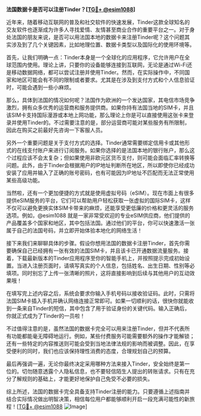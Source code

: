 **法国数据卡是否可以注册Tinder？[[TG💪+ @esim1088](https://t.me/s/esim1088)]**

近年来，随着移动互联网的普及和社交软件的快速发展，Tinder这款全球知名的交友软件也逐渐成为许多人寻找爱情、友情甚至商业合作的重要平台之一。对于身处法国的朋友来说，是否可以用法国本地的数据卡来注册Tinder呢？这个问题其实涉及到了几个关键因素，比如地理位置、数据卡类型以及国际化的使用环境等。

首先，让我们明确一点：Tinder本身是一个全球化的应用程序，它允许用户在全球范围内使用。理论上讲，只要你的设备能够连接到互联网，无论是通过Wi-Fi还是移动数据网络，都可以尝试注册并使用Tinder。然而，在实际操作中，不同国家和地区可能会有不同的限制或者要求。尤其是在涉及到支付方式和个人信息验证时，可能会遇到一些小麻烦。

那么，具体到法国的情况如何呢？法国作为欧洲的一个发达国家，其电信市场竞争激烈，拥有众多优秀的运营商和服务提供商。如果你持有法国当地的SIM卡，并且该SIM卡支持国际漫游或本地上网功能，那么理论上你是可以直接使用这张卡来登录并使用Tinder的。不过需要注意的是，部分运营商可能对某些服务有所限制，因此在购买之前最好先咨询一下客服人员。

另外一个重要问题是关于支付方式的选择。Tinder通常需要绑定信用卡或其他形式的在线支付账户来进行订阅服务。如果你选择的是法国本地的银行账户，那么这个过程应该不会太复杂；但如果使用非欧元区货币支付，则可能会面临汇率转换等问题。此外，由于Tinder会根据用户的IP地址判断所在地区，所以即使你已经成功安装了应用并输入了正确的账号密码，也有可能因为IP地址不匹配而无法正常使用某些高级功能。

当然啦，还有一个更加便捷的方式就是使用虚拟号码（eSIM）。现在市面上有很多提供eSIM服务的平台，它们可以帮助用户轻松获取一张虚拟的国际SIM卡，这样不仅可以避免更换实体SIM卡带来的麻烦，还能享受更低廉的价格和更灵活的服务选项。例如，@esim1088 就是一家非常受欢迎的专业eSIM供应商，他们提供的产品覆盖多个国家和地区，其中包括法国。通过他们的平台，你可以快速激活一张属于自己的法国号码，并立即开始体验本地化的网络生活！

接下来我们来聊聊具体的步骤。假设你想用法国的数据卡注册Tinder，首先你需要确保自己已经拥有一张有效的法国SIM卡，并且该卡已开通数据流量服务。接着，下载最新版本的Tinder应用程序至你的智能手机上，并按照提示完成初始设置。当进入注册页面时，请填写真实的个人信息，包括姓名、出生日期、性别等必填项。同时别忘了上传一张清晰的照片，这将直接影响到后续与其他用户的互动效果哦！

在填写完上述内容之后，系统会要求你输入手机号码以接收验证码。此时，只需将法国SIM卡插入手机并确认网络连接正常即可。如果一切顺利的话，很快你就能收到一条来自Tinder的短信，其中包含了用于验证身份的关键代码。输入正确后，你就正式成为了Tinder的一员啦！

不过值得注意的是，虽然法国的数据卡完全可以用来注册Tinder，但并不代表所有功能都能毫无障碍地运行。例如，某些付费服务可能需要额外的操作才能解锁；还有一些特定的内容推送则可能会受到当地法律法规的影响而被调整。因此，在享受便利的同时，我们也应该保持理性消费的态度，合理规划自己的预算。

最后再强调一遍，无论你最终决定采用哪种方法来接入Tinder，安全始终是第一位的。切勿随意透露个人隐私信息，也不要轻信陌生人提出的转账请求。只有在充分了解规则的基础上，才能更好地保护自己免受不必要的损失。

综上所述，法国的数据卡完全具备支持Tinder注册的能力。只要遵循上述指南并结合实际情况做出明智决策，相信每位用户都能够顺利开启一段充满可能性的新旅程！[[TG💪+ @esim1088](https://t.me/s/esim1088) ![Image](https://i.postimg.cc/4NQfJmqS/Snipaste-2025-05-13-00-14-12.png)]
